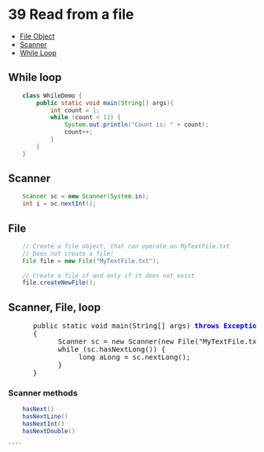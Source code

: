 # 39 Read from a file


* [File Object](https://docs.oracle.com/javase/8/docs/api/java/io/File.html)
* [Scanner](https://docs.oracle.com/javase/8/docs/api/java/util/Scanner.html)
* [While Loop]()


## While loop

`````java     
    class WhileDemo {
        public static void main(String[] args){
            int count = 1;
            while (count < 11) {
                System.out.println("Count is: " + count);
                count++;
            }
        }
    }
`````     

## Scanner

````java
    Scanner sc = new Scanner(System.in);
    int i = sc.nextInt();

````   

## File

````java    
    // Create a file object, that can operate on MyTextFile.txt
    // Does not create a file! 
    File file = new File("MyTextFile.txt");
    
    // Create a file if and only if it does not exist
    file.createNewFile();
````   

## Scanner, File, loop

<pre>
      public static void main(String[] args)<b style="color:blue"> throws Exception</b>
      {
            Scanner sc = new Scanner(new File("MyTextFile.txt"));
            while (sc.hasNextLong()) {
                 long aLong = sc.nextLong();
            }
      }
</pre>   

### Scanner methods
`````java    
    hasNext()
    hasNextLine()
    hasNextInt()
    hasNextDouble()
    
````   





